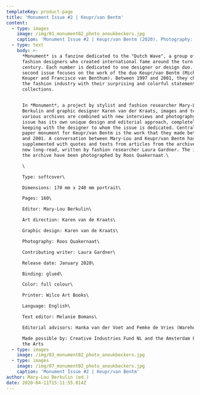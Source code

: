```yaml
---
templateKey: product-page
title: 'Monument Issue #2 | Keupr/van Bentm'
content:
  - type: images
    image: /img/01_monument02_photo_anoukbeckers.jpg
    caption: 'Monument Issue #2 | Keupr/van Bentm (2020). Photography: Anouk Beckers.'
  - type: text
    body: >-
      *Monument* is a fanzine dedicated to the "Dutch Wave", a group of Dutch
      fashion designers who created international fame around the turn of the
      century. Each number is dedicated to one designer or design duo. This
      second issue focuses on the work of the duo Keupr/van Bentm (Michiel
      Keuper and Francisco van Benthum). Between 1997 and 2001, they challenged
      the fashion industry with their surprising and colorful statement
      collections.


      In *Monument*, a project by stylist and fashion researcher Mary-Lou
      Berkulin and graphic designer Karen van der Kraats, images and texts from
      various archives are combined with new interviews and photography. Each
      issue has its own unique design and editorial approach, completely in
      keeping with the designer to whom the issue is dedicated. Central to this
      paper monument for Keupr/van Bentm is the work that they made between 1997
      and 2001. A conversation between Mary-Lou and Keupr/van Bentm has been
      supplemented with quotes and texts from articles from the archive and a
      new long-read, written by fashion researcher Laura Gardner. The items from
      the archive have been photographed by Roos Quakernaat.\

      \

      Type: softcover\

      Dimensions: 170 mm x 240 mm portrait\

      Pages: 160\

      Editor: Mary-Lou Berkulin\

      Art direction: Karen van de Kraats\

      Graphic design: Karen van de Kraats\

      Photography: Roos Quakernaat\

      Contributing writer: Laura Gardner\

      Release date: January 2020\

      Binding: glued\

      Color: full colour\

      Printer: Wilco Art Books\

      Language: English\

      Text editor: Melanie Bomans\

      Editorial advisors: Hanka van der Voet and Femke de Vries (Warehouse)\

      Made possible by: Creative Industries Fund NL and the Amsterdam Fund for
      the Arts
  - type: images
    image: /img/03_monument02_photo_anoukbeckers.jpg
  - type: images
    image: /img/07_monument02_photo_anoukbeckers.jpg
    caption: 'Monument Issue #2 | Keupr/van Bentm'
author: Mary-Lou Berkulin (ed.)
date: 2020-04-11T15:11:55.014Z
---
```

